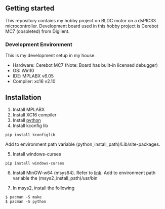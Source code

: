 ## Getting started
This repository contains my hobby project on BLDC motor on a dsPIC33 microcontroller.  Development board used in this hobby project is Cerebot MC7 (obsoleted) from Digilent.

### Development Environment
This is my development setup in my house.
   * Hardware: Cerebot MC7 (Note: Board has built-in licensed debugger)
   * OS: Win10
   * IDE: MPLABX v6.05
   * Compiler: xc16 v2.10


## Installation

1.  Install MPLABX
2.  Install XC16 compiler
3.  Install [python](https://www.python.org/)
4.  Install kconfig lib
```
pip install kconfiglib
```
Add to environment path variable (python_install_path)/Lib/site-packages.

5.  Install windows-curses
```
pip install windows-curses
```
6.  Install MinGW-w64 (msys64). Refer to [link](https://www.msys2.org/).  Add to environment path variable the (msys2_install_path)/usr/bin

7. In msys2, install the following
```
$ pacman -S make
$ pacman -S python
```

